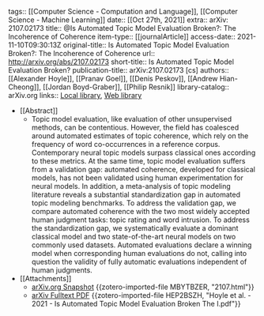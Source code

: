 tags:: [[Computer Science - Computation and Language]], [[Computer Science - Machine Learning]]
date:: [[Oct 27th, 2021]]
extra:: arXiv: 2107.02173
title:: @Is Automated Topic Model Evaluation Broken?: The Incoherence of Coherence
item-type:: [[journalArticle]]
access-date:: 2021-11-10T09:30:13Z
original-title:: Is Automated Topic Model Evaluation Broken?: The Incoherence of Coherence
url:: http://arxiv.org/abs/2107.02173
short-title:: Is Automated Topic Model Evaluation Broken?
publication-title:: arXiv:2107.02173 [cs]
authors:: [[Alexander Hoyle]], [[Pranav Goel]], [[Denis Peskov]], [[Andrew Hian-Cheong]], [[Jordan Boyd-Graber]], [[Philip Resnik]]
library-catalog:: arXiv.org
links:: [Local library](zotero://select/groups/2386895/items/2EN5SDYS), [Web library](https://www.zotero.org/groups/2386895/items/2EN5SDYS)

- [[Abstract]]
	- Topic model evaluation, like evaluation of other unsupervised methods, can be contentious. However, the field has coalesced around automated estimates of topic coherence, which rely on the frequency of word co-occurrences in a reference corpus. Contemporary neural topic models surpass classical ones according to these metrics. At the same time, topic model evaluation suffers from a validation gap: automated coherence, developed for classical models, has not been validated using human experimentation for neural models. In addition, a meta-analysis of topic modeling literature reveals a substantial standardization gap in automated topic modeling benchmarks. To address the validation gap, we compare automated coherence with the two most widely accepted human judgment tasks: topic rating and word intrusion. To address the standardization gap, we systematically evaluate a dominant classical model and two state-of-the-art neural models on two commonly used datasets. Automated evaluations declare a winning model when corresponding human evaluations do not, calling into question the validity of fully automatic evaluations independent of human judgments.
- [[Attachments]]
	- [arXiv.org Snapshot](https://arxiv.org/abs/2107.02173) {{zotero-imported-file MBYTBZER, "2107.html"}}
	- [arXiv Fulltext PDF](https://arxiv.org/pdf/2107.02173.pdf) {{zotero-imported-file HEP2BSZH, "Hoyle et al. - 2021 - Is Automated Topic Model Evaluation Broken The I.pdf"}}